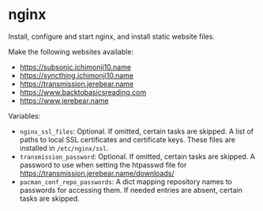 nginx
=====

Install, configure and start nginx, and install static website files.

Make the following websites available:

* https://subsonic.ichimonji10.name
* https://syncthing.ichimonji10.name
* https://transmission.jerebear.name
* https://www.backtobasicsreading.com
* https://www.jerebear.name

Variables:

* `nginx_ssl_files`: Optional. If omitted, certain tasks are skipped. A list of
  paths to local SSL certificates and certificate keys. These files are
  installed in `/etc/nginx/ssl`.
* `transmission_password`: Optional. If omitted, certain tasks are skipped. A
  password to use when setting the htpasswd file for
  https://transmission.jerebear.name/downloads/
* `pacman_conf_repo_passwords`: A dict mapping repository names to passwords for
  accessing them. If needed entries are absent, certain tasks are skipped.
